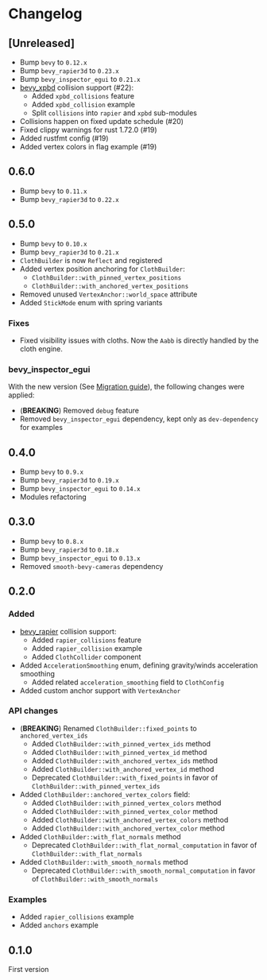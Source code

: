 # Changelog

## [Unreleased]

* Bump `bevy` to `0.12.x`
* Bump `bevy_rapier3d` to `0.23.x`
* Bump `bevy_inspector_egui` to `0.21.x`
* [bevy_xpbd](https://github.com/Jondolf/bevy_xpbd) collision support (#22):
  * Added `xpbd_collisions` feature
  * Added `xpbd_collision` example
  * Split `collisions` into `rapier` and `xpbd` sub-modules
* Collisions happen on fixed update schedule (#20)
* Fixed clippy warnings for rust 1.72.0 (#19)
* Added rustfmt config (#19)
* Added vertex colors in flag example (#19)

## 0.6.0

* Bump `bevy` to `0.11.x`
* Bump `bevy_rapier3d` to `0.22.x`

## 0.5.0

* Bump `bevy` to `0.10.x`
* Bump `bevy_rapier3d` to `0.21.x`
* `ClothBuilder` is now `Reflect` and registered
* Added vertex position anchoring for `ClothBuilder`:
  * `ClothBuilder::with_pinned_vertex_positions`
  * `ClothBuilder::with_anchored_vertex_positions`
* Removed unused `VertexAnchor::world_space` attribute
* Added `StickMode` enum with spring variants

### Fixes

* Fixed visibility issues with cloths. Now the `Aabb` is directly handled by the cloth engine.

### bevy_inspector_egui

With the new version (See [Migration guide](https://github.com/jakobhellermann/bevy-inspector-egui/blob/main/docs/MIGRATION_GUIDE_0.15_0.16.md)),
the following changes were applied:

* (**BREAKING**) Removed `debug` feature
* Removed `bevy_inspector_egui` dependency, kept only as `dev-dependency` for examples

## 0.4.0

* Bump `bevy` to `0.9.x`
* Bump `bevy_rapier3d` to `0.19.x`
* Bump `bevy_inspector_egui` to `0.14.x`
* Modules refactoring

## 0.3.0

* Bump `bevy` to `0.8.x`
* Bump `bevy_rapier3d` to `0.18.x`
* Bump `bevy_inspector_egui` to `0.13.x`
* Removed `smooth-bevy-cameras` dependency

## 0.2.0

### Added

* [bevy_rapier](https://github.com/dimforge/bevy_rapier) collision support:
  * Added `rapier_collisions` feature
  * Added `rapier_collision` example
  * Added `ClothCollider` component
* Added `AccelerationSmoothing` enum, defining gravity/winds acceleration smoothing
  * Added related `acceleration_smoothing` field to `ClothConfig`
* Added custom anchor support with `VertexAnchor`

### API changes

* (**BREAKING**) Renamed `ClothBuilder::fixed_points` to `anchored_vertex_ids`
  * Added `ClothBuilder::with_pinned_vertex_ids` method
  * Added `ClothBuilder::with_pinned_vertex_id` method
  * Added `ClothBuilder::with_anchored_vertex_ids` method
  * Added `ClothBuilder::with_anchored_vertex_id` method
  * Deprecated `ClothBuilder::with_fixed_points` in favor of `ClothBuilder::with_pinned_vertex_ids`
* Added `ClothBuilder::anchored_vertex_colors` field:
  * Added `ClothBuilder::with_pinned_vertex_colors` method
  * Added `ClothBuilder::with_pinned_vertex_color` method
  * Added `ClothBuilder::with_anchored_vertex_colors` method
  * Added `ClothBuilder::with_anchored_vertex_color` method
* Added `ClothBuilder::with_flat_normals` method
  * Deprecated `ClothBuilder::with_flat_normal_computation` in favor of `ClothBuilder::with_flat_normals`
* Added `ClothBuilder::with_smooth_normals` method
  * Deprecated `ClothBuilder::with_smooth_normal_computation` in favor of `ClothBuilder::with_smooth_normals`

### Examples

* Added `rapier_collisions` example
* Added `anchors` example

## 0.1.0

First version
